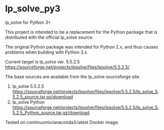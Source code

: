 # lp_solve_py3
lp_solve for Python 3+

This project is intended to be a replacement for the Python package that is distributed with the official lp_solve source.

The original Python package was intended for Python 2.x, and thus causes problems when building with Python 3.x.

Current target is lp_solve ver. 5.5.2.5 https://sourceforge.net/projects/lpsolve/files/lpsolve/5.5.2.5/

The base sources are available from the lp_solve sourceforge site.

1. lp_solve 5.5.2.5 https://sourceforge.net/projects/lpsolve/files/lpsolve/5.5.2.5/lp_solve_5.5.2.5_source.tar.gz/download
2. lp_solve Python https://sourceforge.net/projects/lpsolve/files/lpsolve/5.5.2.5/lp_solve_5.5.2.5_Python_source.tar.gz/download

Tested on continuumio/anaconda3:latest Docker image.

